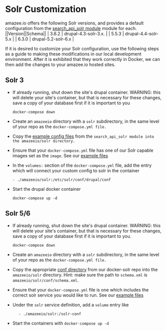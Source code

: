 # Solr Customization

amazee.io offers the following Solr versions, and provides a default configuration from the [search\_api\_solr module](http://dgo.to/search_api_solr) module for each.
||Version||Schema||
| 3.6.2 | drupal-4.3-solr-3.x. |
| 5.5.3 | drupal-4.4-solr-5.x |
| 6.3.0 | drupal-5.2-solr-6.x |

If it is desired to customize your Solr configuration, use the following steps as a guide to making these modifications in our local development environment. After it is exhibited that they work correctly in Docker, we can then add the changes to your amazee.io hosted sites.

## Solr 3

* If already running, shut down the site's drupal container. WARNING: this will delete your site's container, but that is necessary for these changes, save a copy of your database first if it is important to you

  `docker-compose down`

* Create an `amazeeio` directory with a `solr` subdirectory, in the same level of your repo as the `docker-compose.yml file.`

* Copy the [example config files](http://cgit.drupalcode.org/search_api_solr/tree/solr-conf/3.x) from the `search_api_solr module into the amazeeio/solr directory.`

* Ensure that your `docker-compose.yml` file has one of our Solr capable images set as the `image`. See our [example files](https://github.com/amazeeio/docker)


* In the `volumes:` section of the `docker-compose.yml` file, add the entry which will connect your custom config to solr in the container

  `- ./amazeeio/solr:/etc/solr/conf/drupal/conf`


* Start the drupal docker container

  `docker-compose up -d`

## Solr 5/6

* If already running, shut down the site's drupal container. WARNING: this will delete your site's container, but that is necessary for these changes, save a copy of your database first if it is important to you.

  `docker-compose down`

* Create an `amazeeio` directory with a `solr` subdirectory, in the same level of your repo as the `docker-compose.yml file.`

* Copy the appropriate [conf directory](https://github.com/amazeeio/docker-solr) from our docker-solr repo into the `amazeeio/solr` directory. Hint: make sure the path to `schema.xml` is `amazeeio/solr/conf/schema.xml`.

* Ensure that your `docker-compose.yml` file is one which includes the correct solr service you would like to run. See our [example files](https://github.com/amazeeio/docker)

* Under the `solr` service definition, add a `volume` entry like

```    volumes:
      - ./amazeeio/solr:/solr-conf
```


* Start the containers with `docker-compose up -d`
